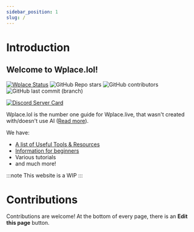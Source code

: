 ```yaml
---
sidebar_position: 1
slug: /
---
```


# Introduction
## Welcome to Wplace.lol! 
[![Wplace Status](https://status.wplace.lol/badge/_/status?labelColor=&color=&style=flat&label=Wplace%20Status)](https://status.wplace.lol) ![GitHub Repo stars](https://img.shields.io/github/stars/sobakintech/wplace.lol?style=flat&label=Stars&color=e3b341) ![GitHub contributors](https://img.shields.io/github/contributors/sobakintech/wplace.lol?label=Contributors) ![GitHub last commit (branch)](https://img.shields.io/github/last-commit/sobakintech/wplace.lol/production?label=Last%20updated)

[![Discord Server Card](https://cardzera.audibert.dev/api/1405508487940669571)](https://discord.gg/Tbh6A2czJT)

Wplace.lol is the number one guide for Wplace.live, that wasn't created with/doesn't use AI ([Read more](blog/wplace-ai-websites)).

We have:
- [A list of Useful Tools & Resources](/useful-tools)
- [Information for beginners](/beginners/introduction)
- Various tutorials
- and much more!

:::note
This website is a WIP
:::

# Contributions
Contributions are welcome! At the bottom of every page, there is an **Edit this page** button.